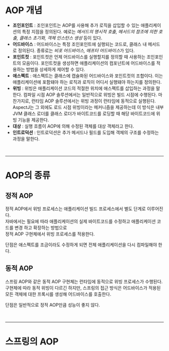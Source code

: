 # AOP 개념

- **조인포인트** : 조인포인트는 AOP를 사용해 추가 로직을 삽입할 수 있는 애플리케이션의 특정 지점을 정의된다. 예로는 *메서드의 명시적 호출, 메서드의 참조에 의한 호출, 클래스 초기화, 객체 인스턴스 생성* 등이 있다.
- **어드바이스** : 어드바이스는 특정 조인포인트에 실행되는 코드로, 클래스 내 메서드로 정의된다. 종류로는 *비포 어드바이스, 애프터 어드바이스*가 있다.
- **포인트컷** : 포인트컷은 언제 어드바이스를 실행할지를 정의할 때 사용하는 조인포인트의 모음이다. 포인트컷을 생성하면 애플리케이션의 컴포넌트에 어드바이스를 적용하는 방법을 상세하게 제어할 수 있다.
- **애스펙트** : 애스펙트는 클래스에 캡슐화된 어드바이스와 포인트컷의 조합이다. 이는 애플리케이션에 포함돼야 하는 로직과 로직이 어디서 실행돼야 하는지를 정의한다.
- **위빙** : 위빙은 애플리케이션 코드의 적절한 위치에 애스펙트를 삽입하는 과정을 말한다. 컴파일 시점 AOP 솔루션에서는 일반적으로 위빙은 빌드 시점에 수행된다.
마찬가지로, 런타임 AOP 솔루션에서는 위빙 과정이 런타임에 동적으로 실행된다. 
AspectJ는 그 외에도 로드 시점 위빙이라는 메커니즘을 제공하는데 이 방식은 내부 JVM 클래스 로더를 클래스 로더가 바이트코드를 로딩할 때 해당 바이트코드에 위빙 기능을 제공한다.
- **대상** : 실행 흐름이 AOP에 의해 수정된 객체를 대상 객체라고 한다.
- **인트로덕션** : 인트로덕션은 추가 메서드나 필드를 도입해 객체의 구조를 수정하는 과정을 말한다.

<br>
<hr>

# AOP의 종류

## 정적 AOP

정적 AOP에서 위빙 프로세스는 애플리케이션 빌드 프로세스에서 별도 단계로 이루어진다. <br>
자바에서는 필요에 따라 애플리케이션의 실제 바이트코드를 수정하고 애플리케이션 코드를 변경 하고 확장하는 방법으로 <br>
정적 AOP 구현체에서 위빙 프로세스를 적용한다.

단점은 애스펙트를 조금이라도 수정하게 되면 전체 애플리케이션을 다시 컴파일해야 한다.

## 동적 AOP

스프링 AOP와 같은 동적 AOP 구현체는 런타임에 동적으로 위빙 프로세스가 수행된다. <br>
구현체에 따라 동적 위빙이 다르긴 하지만, 스프링의 접근 방식은 어드바이스가 적용된 모든 객체에 대한 프록시를 생성해 어드바이스를 호출한다.

단점은 일반적으로 정적 AOP만큼 성능이 좋지 않다.

<br>
<hr>

# 스프링의 AOP












